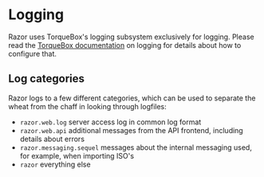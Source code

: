 # Logging

Razor uses TorqueBox's logging subsystem exclusively for logging. Please
read the
[TorqueBox documentation](http://torquebox.org/builds/html-docs/jboss.html#jboss-logging)
on logging for details about how to configure that.

## Log categories

Razor logs to a few different categories, which can be used to separate the
wheat from the chaff in looking through logfiles:

* `razor.web.log` server access log in common log format
* `razor.web.api` additional messages from the API frontend, including
  details about errors
* `razor.messaging.sequel` messages about the internal messaging used, for
  example, when importing ISO's
* `razor` everything else
